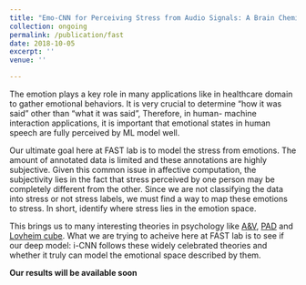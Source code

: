 ```yaml
---
title: "Emo-CNN for Perceiving Stress from Audio Signals: A Brain Chemistry Approach"
collection: ongoing
permalink: /publication/fast
date: 2018-10-05
excerpt: ''
venue: ''

---
```


The emotion plays a key role in many applications like in healthcare domain to gather emotional behaviors. It is very crucial to determine “how it was said” other than “what it was said”, Therefore, in human- machine interaction applications, it is important that emotional states in human speech are fully perceived by ML model well.

Our ultimate goal here at FAST lab is to model the stress from emotions. The amount of annotated data is limited and these annotations are highly subjective. Given this common issue in affective computation, the subjectivity lies in the fact that stress perceived by one person may be completely different from the other. Since we are not classifying the data into stress or not stress labels, we must find a way to map these emotions to stress. In short, identify where stress lies in the emotion space. 

This brings us to many interesting theories in psychology like [A&V](https://en.wikipedia.org/wiki/Emotion_classification), [PAD](https://en.wikipedia.org/wiki/PAD_emotional_state_model) and [Lovheim cube](https://en.wikipedia.org/wiki/L%C3%B6vheim_cube_of_emotion). What we are trying to acheive here at FAST lab is to see if our deep model: i-CNN follows these widely celebrated theories and whether it truly can model the emotional space described by them. 

**Our results will be available soon**

